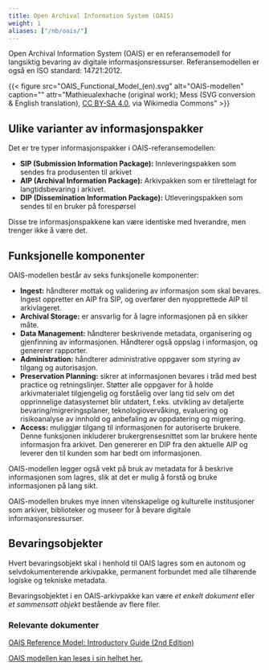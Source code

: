 ```yaml
---
title: Open Archival Information System (OAIS)
weight: 1
aliases: ["/nb/oais/"]
---
```


Open Archival Information System (OAIS) er en referansemodell for langsiktig bevaring av digitale informasjonsressurser.
Referansemodellen er også en ISO standard: 14721:2012.

{{< figure src="OAIS_Functional_Model_(en).svg" alt="OAIS-modellen" caption="" attr="Mathieualexhache (original work); Mess (SVG conversion & English translation), [CC BY-SA 4.0](https://creativecommons.org/licenses/by-sa/4.0), via Wikimedia Commons" >}}

## Ulike varianter av informasjonspakker

Det er tre typer informasjonspakker i OAIS-referansemodellen:

- **SIP (Submission Information Package):** Innleveringspakken som sendes fra produsenten til arkivet
- **AIP (Archival Information Package):** Arkivpakken som er tilrettelagt for langtidsbevaring i arkivet.
- **DIP (Dissemination Information Package):** Utleveringspakken som sendes til en bruker på forespørsel

Disse tre informasjonspakkene kan være identiske med hverandre, men trenger ikke å være det.

## Funksjonelle komponenter

OAIS-modellen består av seks funksjonelle komponenter:

- **Ingest:** håndterer mottak og validering av informasjon som skal bevares. Ingest oppretter en AIP fra SIP, og overfører den nyopprettede AIP til arkivlageret.
- **Archival Storage:** er ansvarlig for å lagre informasjonen på en sikker måte.
- **Data Management:** håndterer beskrivende metadata, organisering og gjenfinning av informasjonen. Håndterer også oppslag i informasjon, og genererer rapporter.
- **Administration:** håndterer administrative oppgaver som styring av tilgang og autorisasjon.
- **Preservation Planning:** sikrer at informasjonen bevares i tråd med best practice og retningslinjer. Støtter alle oppgaver for å holde arkivmaterialet tilgjengelig og forståelig over lang tid selv om det opprinnelige datasystemet blir utdatert, f.eks. utvikling av detaljerte bevaring/migreringsplaner, teknologiovervåking, evaluering og risikoanalyse av innhold og anbefaling av oppdatering og migrering.
- **Access:** muliggjør tilgang til informasjonen for autoriserte brukere. Denne funksjonen inkluderer brukergrensesnittet som lar brukere hente informasjon fra arkivet. Den genererer en DIP fra den aktuelle AIP og leverer den til kunden som har bedt om informasjonen.

OAIS-modellen legger også vekt på bruk av metadata for å beskrive informasjonen som lagres, slik at det er mulig å forstå og bruke informasjonen på lang sikt.

OAIS-modellen brukes mye innen vitenskapelige og kulturelle institusjoner som arkiver, biblioteker og museer for å bevare digitale informasjonsressurser.

## Bevaringsobjekter

Hvert bevaringsobjekt skal i henhold til OAIS lagres som en autonom og selvdokumenterende arkivpakke, permanent forbundet med alle tilhørende logiske og tekniske metadata.

Bevaringsobjektet i en OAIS-arkivpakke kan være *et enkelt dokument* eller *et sammensatt objekt* bestående av flere filer.

<!--
Arkivverket: Når en ny AIP genereres av et OAIS, krever OAIS-standarden at den mottatte SIP-versjonen innlemmes i tillegg. 
For å gjøre det mulig å spore operasjoner skal en opprinnelig SIP bevares *uendret* og *integritetssikret* – for alltid. 
Dette gjelder uavhengig av om en opprinnelig SIP fortsatt er tolkbar.

## Informasjonsmodellen

I OAIS-modellen defineres en informasjonspakke som en samling av data som skal bevares og som er underlagt samme bevaringsstrategi og metadata. En informasjonspakke kan bestå av flere komponenter, som alle er nødvendige for å bevare og gjenopprette informasjonen på en pålitelig måte.

Medlemmer av det “angitte fellesskapet” (designated community) for et arkiv bør kunne tolke og forstå informasjonen i et dataobjekt enten på grunn av deres etablerte kunnskapsbase eller ved hjelp av supplerende «representasjonsinformasjon»/tekniske metadata som er inkludert i dataobjektet.

Det er fire typer metadata som er nødvendige for å beskrive innholdet i en informasjonspakke i OAIS-modellen: Content Information, Preservation Description Information, Descriptive Information og Packaging Information.

**Archival Information Package**

![](media/image2.png)

**Content Information (innholdsinformasjon)**

Innholdsdataobjektet og dets tilhørende representasjonsinformasjon (eller nettverk) er samlet kjent som *innholdsinformasjon*. Det er innholdsinformasjonen - informasjonen som er i fokus for bevaring, sammen med tilstrekkelige metadata for å sikre at den forblir gjengivbart og forståelig for det utpekte samfunnet - at OAIS må forevige over tid.

> **Content Data Object (innholdsdataobjektet, filer)**
>
> Dette er informasjonen som er i fokus for bevaring. Innholdsdataobjektet kan ha form av hvilken som helst type av materiale: tekst, bilder, video, databaser, dataprogrammer - til og med fysisk materiale som jordprøver eller fossiler. Innholdsdataobjektet kan bestå av et enkelt, selvstendig objekt - for eksempel et dokument i PDF-format; Det kan også omfatte flere objekter, for eksempel et nettsted som består av tekst (HTML filer) og statiske bilder (GIF eller JPEG filer). Hovedpoenget er at OAIS er ansvarlig for å bevare innholdsdataobjektet på lang sikt, samt for å gjøre det tilgjengelig i en form som er uavhengig forståelig av fagmiljøet (designated community).
>
> **Representation Information (representasjonsinformasjon)**
>
> For å oppfylle det andre ansvaret - for å gjøre innholdsdataobjekt tilgjengelig i en form som er uavhengig forståelig av fagmiljøet (designated community) - må innholdsdataobjektet være ledsaget av en passende mengde representasjonsinformasjon: informasjon som er nødvendig for å gjengi og forstå biten Sekvenser som utgjør innholdsdataobjektet. Representasjonsinformasjon kan inneholde en beskrivelse av maskinvare- og programvaremiljøet som er nødvendig for å vise innholdsdataobjekt og/eller få tilgang til innholdet; Det kan også oppsummere passende tolkning av innholdsdataobjektet. For eksempel, hvis innholdsdataobjektet er en ASCII-fil med tall, kan representasjonsinformasjon indikere at tallene tilsvarer gjennomsnittlig daglige lufttemperaturavlesninger for London, målt i grader Celsius, for perioden 1972-2000.
>
> Representasjonsinformasjon kan deles inn i to typer: strukturinformasjon og semantisk informasjon.
>
> **Strukturinformasjon** forstås lettest i sammenheng med digitale objekter, og refererer til kartlegginger mellom digitale biter og forskjellige konsepter og datastrukturer som gjør bitene til forståelig informasjon - dvs. et bilde, tekst, et interaktivt program. Generelt sett beskriver strukturinformasjon formatet til det digitale objektet.
>
> **Semantisk informasjon** er derimot informasjon som tydeliggjør betydningen eller passende tolkning av innholdsdataobjektet. En ordliste, en dataordbok og en programvares brukerdokumentasjon er alle eksempler på semantisk informasjon som kan være samlet med innholdsdataobjektet som en del av dets representasjonsinformasjon. Referansemodellen definerer også en “catch-all” kategori kalt *annen representasjonsinformasjon* ( Other Representation Information), som inkluderer all representasjonsinformasjon som ikke lett er definert som verken struktur eller semantisk. For eksempel bemerker referansemodellen at informasjon om hvordan strukturen og semantisk informasjon forholder seg til hverandre, vil falle i denne kategorien.
>
> I praksis kan strukturen for representasjonsinformasjon være ekstremt kompleks. Et bestemt sett med representasjonsinformasjon kan kreve ytterligere representasjonsinformasjon for å bli gjengitt, tolket og/eller forstått av det utpekte samfunnet. Det andre settet med representasjonsinformasjon kan i seg selv kreve enda et sett med representasjonsinformasjon. Denne regressive prosessen kan fortsette for et vilkårlig antall trinn. Tenk for eksempel på et digitalt objekt i form av et METS (metadata koding og overføring standard) dokument. For å sikre forståeligheten av et METS-dokument, kan et arkiv av OAIS-type trenge å sikre en kopi av METS-skjemaet som en del av objektets representasjonsinformasjon. METS -skjemaet uttrykkes imidlertid i XML (utvidbart markeringsspråk); For å forstå METS -skjemaet (og derfor indirekte, for å forstå det originale METS -dokumentet), kan brukerne trenge tilgang til XML -spesifikasjonen. XML er i seg selv en profil av SGML (standard generalisert markeringsspråk) ISO Standard 8879: 1986; For å forstå XML fullt ut, kan en kopi av SGML -standarden også være nødvendig som en del av det opprinnelige objektets representasjonsinformasjon.
>
> Alle disse materialene - METS-skjemaet, XML-spesifikasjonen, SGML-standarden - danner et representasjonsnettverk tilknyttet innholdsdataobjektet (METS-dokumentet). Representasjonsnettverk er nestede informasjonskjeder som danner tilstrekkelig kontekst for det utpekte samfunnet til å forstå et innholdsdataobjekt, så vel som dets tilhørende representasjonsinformasjon. I teorien kan representasjonsnettverk danne en uendelig regresjon som fører til absurde resultater: Fortsetter vårt METS-eksempel, kan man si at SGML -standarden er tilgjengelig som ASCII-tekst, så en kopi av ASCII-spesifikasjonen er nødvendig for å forstå den; ASCII-spesifikasjonen er publisert på engelsk, så det er behov for en engelsk språkordbok og grammatikkregler for å forstå ASCII-spesifikasjonen, og så videre. I praksis vil selvfølgelig OAIS-arkivet avkalle representasjonsnettverket på et passende punkt basert på rimelige forutsetninger om den tidligere eller antatte kunnskapen som det utpekte samfunnet har besatt - for eksempel en antakelse om at det utpekte samfunnet forstår det engelske språket. OAIS-referansemodellen refererer til denne antatte kunnskapen som fagmiljøets (designated community) kunnskapsgrunnlag.
>
> Det ble nevnt tidligere at omfanget av fagmiljøet (designated community) påvirker mengden metadata som kreves for å støtte bevaringsprosessen. Det er med hensyn til representasjonsinformasjon at dette er slik. Generelt, jo bredere omfang av fagmiljøet (designated community), desto mindre spesialiserte kunnskapen som er knyttet til det samfunnet - det vil si, desto mindre informasjon som er relevant for å tolke og forstå den arkiverte informasjonen, kan OAIS anta at det utpekte samfunnet har. Jo mindre spesialiserte kunnskapsgrunnlaget, jo mer representasjonsinformasjon er det nødvendig for å sikre at den bevarte informasjonen forblir gjøres og forståelig for det utpekte samfunnet på lang sikt. I denne forstand er representasjonsinformasjon en betydelig kilde til risiko for et arkiv av OAIS-type: Når fagmiljøet (designated community) utvikler seg og muligens utvides over tid, må arkivet sørge for at representasjonsinformasjonen det fanger og vedlikeholder utvikler seg deretter. Dette kan være en utfordrende oppgave, fordi kravene til informasjonsinformasjon utvides over tid, kan arkivet bli bedt om å gjentroaktivt supplere representasjonsinformasjon for innholdsdataobjekter som har vært i arkivretensjon i en betydelig periode. Enkel som slik representasjonsinformasjon kan fås, eller faktisk om den fremdeles er tilgjengelig i det hele tatt, er et åpent spørsmål.

**Preservation Description Information (beavaringsmetadata)**

Langsiktig bevaring av innholdsinformasjonen krever ytterligere metadata for å støtte og dokumentere OAISs bevaringsprosesser. Disse metadataene kalles *Preservation Description Information* (bevaringsmetadata), eller PDI. I henhold til referansemodellen er PDI spesielt fokusert på å beskrive fortids- og nåværende tilstander for innholdsinformasjonen, og sikre at den er unikt identifiserbar, og sikre at den ikke har blitt ubevisst endret.

PDI består av fem komponenter:

- **Reference Information** (referanseinformasjon) identifiserer innholdsinformasjonen unikt innen OAISs interne systemer, så vel som for enheter og systemer utenfor OAIS. Eksempler inkluderer en systemgenerert intern identifikator, og en ISBN.

- **Context Information** (kontekstinformasjon) beskriver innholdsinformasjonens forhold til andre innholdsinformasjonsobjekter: for eksempel de som er relatert til den tematisk (f.eks. Som en del av en emnebasert samling), eller de som representerer versjoner av det samme innholdet i alternative formater.

- **Provenance Information** (Proveniensinformasjon) dokumenterer historien til innholdsinformasjonen, inkludert opprettelsen, eventuelle endringer i innholdet eller formatet over tid, dens varetektskjede, eventuelle tiltak som er iverksatt for å bevare innholdsinformasjonen (for eksempel normalisering eller formatmigrasjon), og resultatet av utfallet av disse handlingene.

- **Fixity Information** (sjekksuminformasjon) sikrer at innholdsinformasjonen ikke er endret på en udokumentert måte, gjennom autentisitet eller integritetsvalideringsmekanismer som sjekk summer, digitale signaturer eller digitale vannmerker.

- **Access Rights Information** (informasjon om tilgangsrettigheter) dokumenterer alle betingelser eller begrensninger knyttet til innholdsinformasjonen som gjelder både bevaring og tilgang. Det kan også omfatte beskrivelser av rettighetshåndhevelsesmekanismer. Eksempler inkluderer lisensvilkår, identifisering av de med autoriserte tilgangstillatelser (f.eks. Et spesifisert IP -adresseområde) og bevaringsbetingelser og betingelser som er forhandlet mellom OAIS -arkivet og produsenten av innholdsinformasjonen.

Sammenlagt representerer *innholdsinformasjon* og *bevaringsmetadata* det arkiverte digitale innholdet, metadataene som er nødvendige for å gjengi og forstå det, og metadataene som er nødvendige for å støtte dens bevaring, autentisitet og formidling.

**Packaging Information (pakkeinformasjon)**

Pakkeinformasjon brukes til å binde *innholdsinformasjon* (informasjon om innholdsdata og representasjonsinformasjon) og *bevaringsmetadata* (referanse, kontekst, proveniens, sjekksum og tilgangsrettighetsinformasjon) til en enkelt logisk pakke. Mer spesifikt tjener pakkeinformasjon til å kombinere (logisk) alle disse informasjonskomponentene til en AIP, slik at de kan identifiseres og lokaliseres som en enkelt logisk enhet i arkivsystemet. Pakkeinformasjon kan ha form av grunnleggende informasjon som katalogstier og filnavn, eller et mer detaljert pakkeskjema som METS.

**Descriptive Information (beskrivende metadata)**

Beskrivende metadata støtter oppdagelse og gjenfinning av innholdsinformasjon fra en OAISs forbrukere, via dens søkemuligheter. For eksempel kan beskrivende informasjon ha form av en Dublin Core Metadata -post, avledet fra innholdsinformasjonen og den tilhørende bevaringsmetadat, og vedlikeholdes av OAIS for å lette oppdagelsen fra arkivets brukere.

**Sette sammen brikkene**  
Informasjonskomponentene beskrevet ovenfor - innholdsinformasjon (innholdsdataobjekt og representasjonsinformasjon), bevaringsmetadata (referanse, kontekst, proveniens, fiksitet og tilgangsrettighetsinformasjon), pakkeinformasjon og beskrivende metadata - danner samlet informasjonsmodellen til en OAIS-arkiv. Mer spesifikt danner innholdsinformasjon og bevaringsmetadata en arkivpakke; pakkeinformasjon gjør at AIP kan identifiseres og lokaliseres som en enkelt logisk enhet; og beskrivende metadata støtter oppdagelse og formidling av AIP.

Akkurat som OAIS -referansemodellen ikke foreskriver noen spesiell tilnærming til å implementere den funksjonelle modellen beskrevet i avsnitt 5.3, på samme måte som den unngår enhver spesifikk anbefaling for å implementere de forskjellige komponentene i informasjonsmodellen. Målet er i stedet å gi en konseptuell modell av informasjonsobjektene som administreres av et arkiv av OAIS-type. Implementering av disse konseptene vil avhenge av de spesifikke arkitekturene, systemene og skjemaet som brukes i et bestemt arkivmiljø.

1.  **Content Information (innholdsinformasjon)**: dette inkluderer dataobjektet og dets representasjonsinformasjon.  
      
    ChatGPT: Beskriver selve innholdet som skal bevares, for eksempel en fil eller en samling av filer. Dette kan være tekst, bilder, lyd, video eller andre digitale formater. Content Information er den primære informasjonen som OAIS-arkivet vil bevare og beskytte. Innholdet vil normalt være lagret i et standardformat som er godt egnet for langsiktig bevaring.  
      
    Består igjen av:

    1.  **Content Data Object** (Innholdsdata (filer)

    2.  **Representation Information** (Tekniske metadata)

2.  **Preservation Description Information (bevaringsmetadata)**:  
    inneholder informasjon som er nødvendig for å bevare den tilknyttede innholdsinformasjonen (som informasjon om varens herkomst, unike identifikatorer, en sjekksum eller andre autentiseringsdata, etc.)  
      
    ChatGPT: beskriver hvordan innholdet i en informasjonspakke skal bevares på en pålitelig måte. Dette kan inkludere informasjon om formatet og kodingen av innholdet (tekniske metadata), eventuelle konverterings- eller migrasjonsprosesser som er utført, og informasjon om de tekniske egenskapene til lagringsmedier og -systemer som brukes til å bevare innholdet.

3.  **Descriptive Information (beskrivende metatada)**: metadata om objektet som gjør at objektet kan lokaliseres på et senere tidspunkt ved hjelp av arkivets søke- eller gjenfinningsfunksjoner.  
      
    ChatGPT: beskriver innholdet i en informasjonspakke på en måte som gjør det lettere å forstå og gjenfinne. Dette kan inkludere informasjon om innholdets opphav, eierskap, formål, kontekst og relevans. Descriptive Information gir informasjon om hva innholdet i en informasjonspakke handler om, og gjør det lettere å finne igjen og bruke innholdet i fremtiden.

4.  **Packaging Information:** holder komponentene i informasjonspakken sammen.  
      
    ChatGPT: beskriver hvordan informasjonen i en informasjonspakke skal pakkes eller struktureres for å oppfylle bestemte krav, og kan omfatte tekniske detaljer om hvordan dataene i en informasjonspakke skal organiseres og lagres på lagringsmedier.

Sammen beskriver disse fire typene metadata alle aspekter ved en informasjonspakke som er nødvendige for å bevare og gjenopprette innholdet på en pålitelig måte. Ved å bruke disse metadataene kan OAIS-arkiver sikre at informasjonspakkene kan bevares over tid, og at de kan gjenopprettes og brukes på en pålitelig måte når de er nødvendige.
 -->
### Relevante dokumenter

[OAIS Reference Model: Introductory Guide (2nd Edition)](https://www.dpconline.org/docs/technology-watch-reports/1359-dpctw14-02/file)

[OAIS modellen kan leses i sin helhet her.](https://public.ccsds.org/pubs/650x0m2.pdf)
